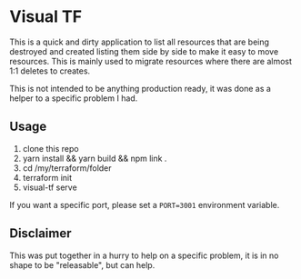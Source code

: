 # Visual TF

This is a quick and dirty application to list all resources that are being destroyed and created
listing them side by side to make it easy to move resources. This is mainly used to migrate
resources where there are almost 1:1 deletes to creates.

This is not intended to be anything production ready, it was done as a helper to a specific
problem I had.

## Usage

1. clone this repo
2. yarn install && yarn build && npm link .
3. cd /my/terraform/folder
4. terraform init
5. visual-tf serve

If you want a specific port, please set a `PORT=3001` environment variable.

## Disclaimer

This was put together in a hurry to help on a specific problem, it is in no
shape to be "releasable", but can help. 
